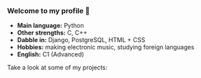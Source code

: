 ### Welcome to my profile 👋

- **Main language:** Python
- **Other strengths:** C, C++
- **Dabble in:** Django, PostgreSQL, HTML + CSS
- **Hobbies:** making electronic music, studying foreign languages
- **English:** C1 (Advanced)

Take a look at some of my projects:

<!--
**ashaikeus/ashaikeus** is a ✨ _special_ ✨ repository because its `README.md` (this file) appears on your GitHub profile.

Here are some ideas to get you started:

- 🔭 I’m currently working on ...
- 🌱 I’m currently learning ...
- 👯 I’m looking to collaborate on ...
- 🤔 I’m looking for help with ...
- 💬 Ask me about ...
- 📫 How to reach me: ...
- 😄 Pronouns: ...
- ⚡ Fun fact: ...
-->
